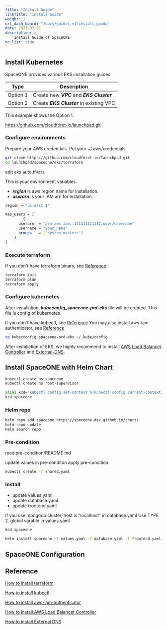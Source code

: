 ```yaml
---
title: "Install Guide"
linkTitle: "Install Guide"
weight: 1
url_dash_board: "/docs/guides_v1/install_guide"
date: 2021-07-31
description: >
    Install Guide of SpaceONE
no_list: true
---
```


## Install Kubernetes

SpaceONE provides various EKS installation guides.

| Type | Description |
|---   | ---   |
| Option 1 | Create new ***VPC*** and ***EKS Cluster*** |
| Option 2 | Create ***EKS Cluster*** in existing VPC |


This example shows the Option 1.

https://github.com/cloudforet-io/launchpad.git

### Configure environments

Prepare your AWS credentials. Put your ~/.aws/credentials

~~~bash
git clone https://github.com/cloudforet-io/launchpad.git
cd launchpad/spaceone/eks/terraform
~~~

edit eks.auto.tfvars

This is your environment variables.

* ***region*** is aws region name for installation.
* ***userarn*** is your IAM arn for installation.

~~~bash
region = "us-east-1"

map_users = [
		{
      userarn  = "arn:aws:iam::111111111111:user/username"
      username = "your_name"
      groups   = ["system:masters"]
    }
]

~~~

### Execute terraform

If you don't have terraform binary, see [Reference](#reference)
~~~bash
terraform init
terraform plan
terraform apply
~~~

### Configure kubernetes

After installation, ***kubeconfig_spaceone-prd-eks*** file will be created. This file is config of kubernetes.

If you don't have kubectl, see [Reference](#reference)
You may also install aws-iam-authenticator, see [Reference](#reference)
~~~bash
cp kubecconfig_spaceone-prd-eks ~/.kube/config
~~~

After installation of EKS, we highly recommend to install [AWS Load Balancer Controller](#reference) and [External-DNS](#reference).






## Install SpaceONE with Helm Chart

~~~bash
kubectl create ns spaceone
kubectl create ns root-supervisor

alias kcd='kubectl config set-context $(kubectl config current-context) --namespace'
kcd spaceone
~~~

### Helm repo

~~~bash
helm repo add spaceone https://spaceone-dev.github.io/charts
helm repo update
helm search repo
~~~

### Pre-condition

read pre-condition/README.md

update values in pre-conditon
apply pre-condition

~~~bash
kubectl create -f shared.yaml
~~~

### Install

* update values.yaml
* update database.yaml
* update frontend.yaml


If you use mongodb cluster,
host is "localhost" in database.yaml
Use TYPE 2. global varable in values.yaml

~~~bash
kcd spaceone

helm install spaceone -f values.yaml -f database.yaml -f frontend.yaml spaceone/spaceone

~~~

## SpaceONE Configuration


## Reference

[How to install terraform](https://learn.hashicorp.com/tutorials/terraform/install-cli)

[How to install kubectl](https://kubernetes.io/docs/tasks/tools/)

[How to install aws-iam-authenticator](https://docs.aws.amazon.com/eks/latest/userguide/install-aws-iam-authenticator.html)

[How to install AWS Load Balancer Controller](https://docs.aws.amazon.com/eks/latest/userguide/aws-load-balancer-controller.html)

[How to install External DNS](https://github.com/cloudforet-io/launchpad/tree/master/spaceone/external-dns)

